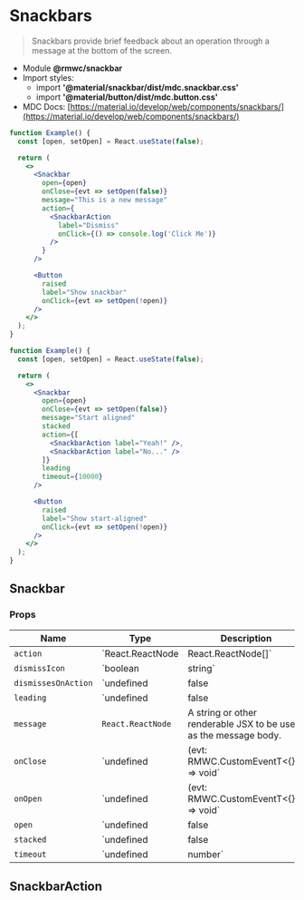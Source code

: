# Snackbars

> Snackbars provide brief feedback about an operation through a message at the bottom of the screen.

- Module **@rmwc/snackbar**
- Import styles:
  - import **'@material/snackbar/dist/mdc.snackbar.css'**
  - import **'@material/button/dist/mdc.button.css'**
- MDC Docs: [https://material.io/develop/web/components/snackbars/](https://material.io/develop/web/components/snackbars/)

```jsx
function Example() {
  const [open, setOpen] = React.useState(false);

  return (
    <>
      <Snackbar
        open={open}
        onClose={evt => setOpen(false)}
        message="This is a new message"
        action={
          <SnackbarAction
            label="Dismiss"
            onClick={() => console.log('Click Me')}
          />
        }
      />

      <Button
        raised
        label="Show snackbar"
        onClick={evt => setOpen(!open)}
      />
    </>
  );
}
```

```jsx
function Example() {
  const [open, setOpen] = React.useState(false);

  return (
    <>
      <Snackbar
        open={open}
        onClose={evt => setOpen(false)}
        message="Start aligned"
        stacked
        action={[
          <SnackbarAction label="Yeah!" />,
          <SnackbarAction label="No..." />
        ]}
        leading
        timeout={10000}
      />

      <Button
        raised
        label="Show start-aligned"
        onClick={evt => setOpen(!open)}
      />
    </>
  );
}
```

## Snackbar
### Props

| Name | Type | Description |
|------|------|-------------|
| `action` | `React.ReactNode | React.ReactNode[]` | One or more actions to add to the snackbar. |
| `dismissIcon` | `boolean | string` |  |
| `dismissesOnAction` | `undefined | false | true` | Whether or not your want clicking an action to close the Snackbar. |
| `leading` | `undefined | false | true` |  |
| `message` | `React.ReactNode` | A string or other renderable JSX to be used as the message body. |
| `onClose` | `undefined | (evt: RMWC.CustomEventT<{}>) => void` | A callback thats fired when the Snackbar hides. |
| `onOpen` | `undefined | (evt: RMWC.CustomEventT<{}>) => void` | A callback thats fired when the Snackbar shows. |
| `open` | `undefined | false | true` | Show the Snackbar. |
| `stacked` | `undefined | false | true` | Places the action underneath the message text. |
| `timeout` | `undefined | number` | Milliseconds to show the Snackbar for. |


## SnackbarAction


